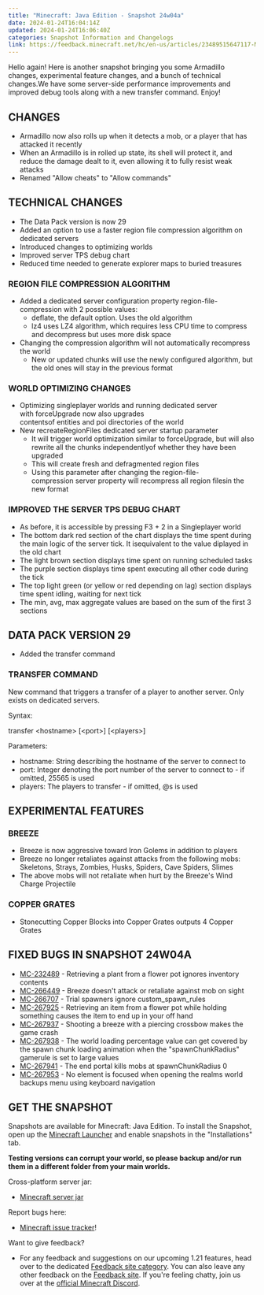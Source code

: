 ```yaml
---
title: "Minecraft: Java Edition - Snapshot 24w04a"
date: 2024-01-24T16:04:14Z
updated: 2024-01-24T16:06:40Z
categories: Snapshot Information and Changelogs
link: https://feedback.minecraft.net/hc/en-us/articles/23489515647117-Minecraft-Java-Edition-Snapshot-24w04a
---
```


Hello again! Here is another snapshot bringing you some Armadillo changes, experimental feature changes, and a bunch of technical changes.We have some server-side performance improvements and improved debug tools along with a new transfer command. Enjoy!

## CHANGES

- Armadillo now also rolls up when it detects a mob, or a player that has attacked it recently
- When an Armadillo is in rolled up state, its shell will protect it, and reduce the damage dealt to it, even allowing it to fully resist weak attacks
- Renamed "Allow cheats" to "Allow commands"

## TECHNICAL CHANGES

- The Data Pack version is now 29
- Added an option to use a faster region file compression algorithm on dedicated servers
- Introduced changes to optimizing worlds
- Improved server TPS debug chart
- Reduced time needed to generate explorer maps to buried treasures

### REGION FILE COMPRESSION ALGORITHM

- Added a dedicated server configuration property region-file-compression with 2 possible values:
  - deflate, the default option. Uses the old algorithm
  - lz4 uses LZ4 algorithm, which requires less CPU time to compress and decompress but uses more disk space
- Changing the compression algorithm will not automatically recompress the world
  - New or updated chunks will use the newly configured algorithm, but the old ones will stay in the previous format

### WORLD OPTIMIZING CHANGES

- Optimizing singleplayer worlds and running dedicated server with forceUpgrade now also upgrades contentsof entities and poi directories of the world
- New recreateRegionFiles dedicated server startup parameter
  - It will trigger world optimization similar to forceUpgrade, but will also rewrite all the chunks independentlyof whether they have been upgraded
  - This will create fresh and defragmented region files
  - Using this parameter after changing the region-file-compression server property will recompress all region filesin the new format

### IMPROVED THE SERVER TPS DEBUG CHART

- As before, it is accessible by pressing F3 + 2 in a Singleplayer world
- The bottom dark red section of the chart displays the time spent during the main logic of the server tick. It isequivalent to the value diplayed in the old chart
- The light brown section displays time spent on running scheduled tasks
- The purple section displays time spent executing all other code during the tick
- The top light green (or yellow or red depending on lag) section displays time spent idling, waiting for next tick
- The min, avg, max aggregate values are based on the sum of the first 3 sections

## DATA PACK VERSION 29

- Added the transfer command

### TRANSFER COMMAND

New command that triggers a transfer of a player to another server. Only exists on dedicated servers.

Syntax:

transfer \<hostname\> \[\<port\>\] \[\<players\>\]

Parameters:

- hostname: String describing the hostname of the server to connect to
- port: Integer denoting the port number of the server to connect to - if omitted, 25565 is used
- players: The players to transfer - if omitted, @s is used

## EXPERIMENTAL FEATURES

### BREEZE

- Breeze is now aggressive toward Iron Golems in addition to players
- Breeze no longer retaliates against attacks from the following mobs: Skeletons, Strays, Zombies, Husks, Spiders, Cave Spiders, Slimes
- The above mobs will not retaliate when hurt by the Breeze's Wind Charge Projectile

### COPPER GRATES

- Stonecutting Copper Blocks into Copper Grates outputs 4 Copper Grates

## FIXED BUGS IN SNAPSHOT 24W04A

- [MC-232489](https://bugs.mojang.com/browse/MC-232489) - Retrieving a plant from a flower pot ignores inventory contents
- [MC-266449](https://bugs.mojang.com/browse/MC-266449) - Breeze doesn't attack or retaliate against mob on sight
- [MC-266707](https://bugs.mojang.com/browse/MC-266707) - Trial spawners ignore custom_spawn_rules
- [MC-267925](https://bugs.mojang.com/browse/MC-267925) - Retrieving an item from a flower pot while holding something causes the item to end up in your off hand
- [MC-267937](https://bugs.mojang.com/browse/MC-267937) - Shooting a breeze with a piercing crossbow makes the game crash
- [MC-267938](https://bugs.mojang.com/browse/MC-267938) - The world loading percentage value can get covered by the spawn chunk loading animation when the "spawnChunkRadius" gamerule is set to large values
- [MC-267941](https://bugs.mojang.com/browse/MC-267941) - The end portal kills mobs at spawnChunkRadius 0
- [MC-267953](https://bugs.mojang.com/browse/MC-267953) - No element is focused when opening the realms world backups menu using keyboard navigation

## GET THE SNAPSHOT

Snapshots are available for Minecraft: Java Edition. To install the Snapshot, open up the [Minecraft Launcher](https://www.minecraft.net/download.html) and enable snapshots in the "Installations" tab.

**Testing versions can corrupt your world, so please backup and/or run them in a different folder from your main worlds.**

Cross-platform server jar:

- [Minecraft server jar](https://piston-data.mojang.com/v1/objects/d9f13751240a2fe4e85be1c839d9a4de1413c251/server.jar)

Report bugs here:

- [Minecraft issue tracker](https://bugs.mojang.com/projects/MC/summary)!

Want to give feedback?

- For any feedback and suggestions on our upcoming 1.21 features, head over to the dedicated [Feedback site category](https://aka.ms/Minecraft121Feedback). You can also leave any other feedback on the [Feedback site](https://feedback.minecraft.net/). If you're feeling chatty, join us over at the [official Minecraft Discord](https://discordapp.com/invite/minecraft).
